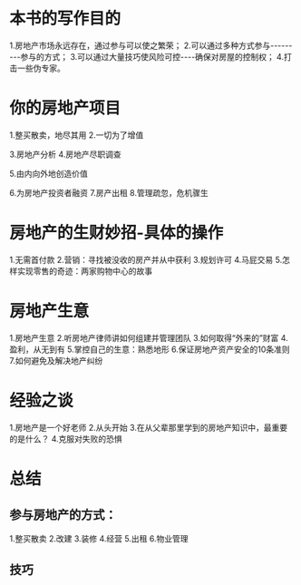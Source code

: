 # 本书的写作目的
1.房地产市场永远存在，通过参与可以使之繁荣；
2.可以通过多种方式参与---------参与的方式；
3.可以通过大量技巧使风险可控----确保对房屋的控制权；
4.打击一些伪专家。

# 你的房地产项目
1.整买散卖，地尽其用
2.一切为了增值

3.房地产分析
4.房地产尽职调查

5.由内向外地创造价值

6.为房地产投资者融资
7.房产出租
8.管理疏忽，危机骤生

# 房地产的生财妙招-具体的操作
1.无需首付款
2.营销：寻找被没收的房产并从中获利
3.规划许可
4.马屁交易
5.怎样实现零售的奇迹：两家购物中心的故事

# 房地产生意
1.房地产生意
2.听房地产律师讲如何组建并管理团队
3.如何取得“外来的”财富
4.盈利，从无到有
5.掌控自己的生意：熟悉地形
6.保证房地产资产安全的10条准则
7.如何避免及解决地产纠纷

# 经验之谈
1.房地产是一个好老师
2.从头开始
3.在从父辈那里学到的房地产知识中，最重要的是什么？
4.克服对失败的恐惧

#  总结
## 参与房地产的方式：
1.整买散卖
2.改建
3.装修
4.经营
5.出租
6.物业管理

## 技巧